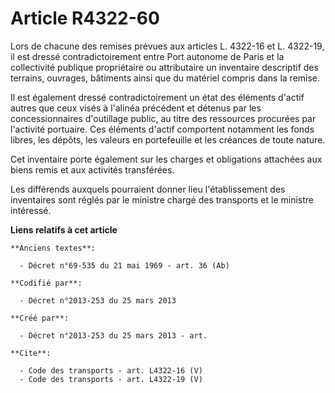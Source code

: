 # Article R4322-60

Lors de chacune des remises prévues aux articles L. 4322-16 et L. 4322-19, il est dressé contradictoirement entre Port
autonome de Paris et la collectivité publique propriétaire ou attributaire un inventaire descriptif des terrains, ouvrages,
bâtiments ainsi que du matériel compris dans la remise. 

Il est également dressé contradictoirement un état des éléments d'actif autres que ceux visés à l'alinéa précédent et détenus
par les concessionnaires d'outillage public, au titre des ressources procurées par l'activité portuaire. Ces éléments d'actif
comportent notamment les fonds libres, les dépôts, les valeurs en portefeuille et les créances de toute nature. 

Cet inventaire porte également sur les charges et obligations attachées aux biens remis et aux activités transférées. 

Les différends auxquels pourraient donner lieu l'établissement des inventaires sont réglés par le ministre chargé des
transports et le ministre intéressé.

**Liens relatifs à cet article**

	**Anciens textes**:

	  - Décret n°69-535 du 21 mai 1969 - art. 36 (Ab)

	**Codifié par**:

	  - Décret n°2013-253 du 25 mars 2013

	**Créé par**:

	  - Décret n°2013-253 du 25 mars 2013 - art.

	**Cite**:

	  - Code des transports - art. L4322-16 (V)
	  - Code des transports - art. L4322-19 (V)
